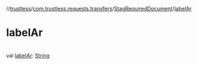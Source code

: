 //[trustless](../../../index.md)/[com.trustless.requests.transfers](../index.md)/[StagRequiredDocument](index.md)/[labelAr](label-ar.md)

# labelAr

\
val [labelAr](label-ar.md): [String](https://kotlinlang.org/api/latest/jvm/stdlib/kotlin/-string/index.html)

